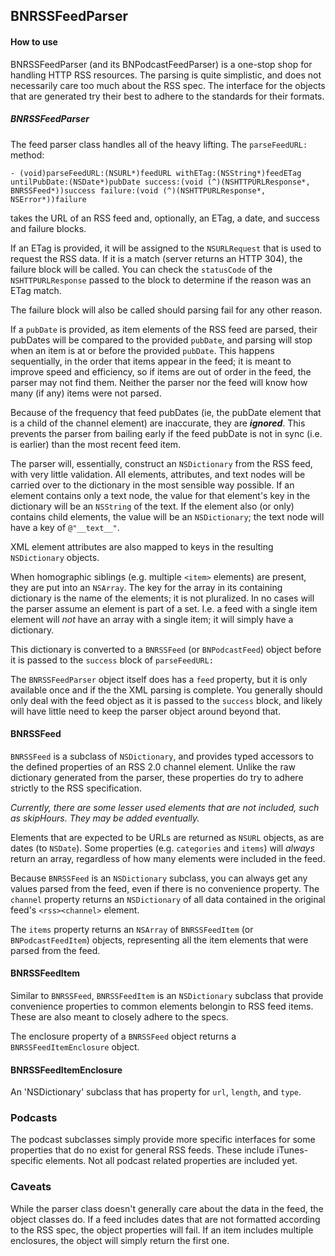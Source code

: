## BNRSSFeedParser

#### How to use

BNRSSFeedParser (and its BNPodcastFeedParser) is a one-stop shop for handling HTTP RSS resources. The parsing is quite simplistic, and does not necessarily care too much about the RSS spec. The interface for the objects that are generated try their best to adhere to the standards for their formats.

##### BNRSSFeedParser

The feed parser class handles all of the heavy lifting. The `parseFeedURL:` method:

    - (void)parseFeedURL:(NSURL*)feedURL withETag:(NSString*)feedETag untilPubDate:(NSDate*)pubDate success:(void (^)(NSHTTPURLResponse*, BNRSSFeed*))success failure:(void (^)(NSHTTPURLResponse*, NSError*))failure
    
takes the URL of an RSS feed and, optionally, an ETag, a date, and success and failure blocks.

If an ETag is provided, it will be assigned to the `NSURLRequest` that is used to request the RSS data. If it is a match (server returns an HTTP 304), the failure block will be called. You can check the `statusCode` of the `NSHTTPURLResponse` passed to the block to determine if the reason was an ETag match.

The failure block will also be called should parsing fail for any other reason.

If a `pubDate` is provided, as item elements of the RSS feed are parsed, their pubDates will be compared to the provided `pubDate`, and parsing will stop when an item is at or before the provided `pubDate`. This happens sequentially, in the order that items appear in the feed; it is meant to improve speed and efficiency, so if items are out of order in the feed, the parser may not find them. Neither the parser nor the feed will know how many (if any) items were not parsed.

Because of the frequency that feed pubDates (ie, the pubDate element that is a child of the channel element) are inaccurate, they are ***ignored***. This prevents the parser from bailing early if the feed pubDate is not in sync (i.e. is earlier) than the most recent feed item.

The parser will, essentially, construct an `NSDictionary` from the RSS feed, with very little validation. All elements, attributes, and text nodes will be carried over to the dictionary in the most sensible way possible. If an element contains only a text node, the value for that element's key in the dictionary will be an `NSString` of the text. If the element also (or only) contains child elements, the value will be an `NSDictionary`; the text node will have a key of `@"__text__"`.

XML element attributes are also mapped to keys in the resulting `NSDictionary` objects.

When homographic siblings (e.g. multiple `<item>` elements) are present, they are put into an `NSArray`. The key for the array in its containing dictionary is the name of the elements; it is not pluralized. In no cases will the parser assume an element is part of a set. I.e. a feed with a single item element will *not* have an array with a single item; it will simply have a dictionary.

This dictionary is converted to a `BNRSSFeed` (or `BNPodcastFeed`) object before it is passed to the `success` block of `parseFeedURL:`

The `BNRSSFeedParser` object itself does has a `feed` property, but it is only available once and if the the XML parsing is complete. You generally should only deal with the feed object as it is passed to the `success` block, and likely will have little need to keep the parser object around beyond that.

#### BNRSSFeed

`BNRSSFeed` is a subclass of `NSDictionary`, and provides typed accessors to the defined properties of an RSS 2.0 channel element. Unlike the raw dictionary generated from the parser, these properties do try to adhere strictly to the RSS specification. 

*Currently, there are some lesser used elements that are not included, such as skipHours. They may be added eventually.*

Elements that are expected to be URLs are returned as `NSURL` objects, as are dates (to `NSDate`). Some properties (e.g. `categories` and `items`) will *always* return an array, regardless of how many elements were included in the feed.

Because `BNRSSFeed` is an `NSDictionary` subclass, you can always get any values parsed from the feed, even if there is no convenience property. The `channel` property returns an `NSDictionary` of all data contained in the original feed's `<rss><channel>` element.

The `items` property returns an `NSArray` of `BNRSSFeedItem` (or `BNPodcastFeedItem`) objects, representing all the item elements that were parsed from the feed. 

#### BNRSSFeedItem

Similar to `BNRSSFeed`, `BNRSSFeedItem` is an `NSDictionary` subclass that provide convenience properties to common elements belongin to RSS feed items.  These are also meant to closely adhere to the specs.

The enclosure property of a `BNRSSFeed` object returns a `BNRSSFeedItemEnclosure` object.

#### BNRSSFeedItemEnclosure

An 'NSDictionary' subclass that has property for `url`, `length`, and `type`.

### Podcasts

The podcast subclasses simply provide more specific interfaces for some properties that do no exist for general RSS feeds. These include iTunes-specific elements. Not all podcast related properties are included yet.

### Caveats

While the parser class doesn't generally care about the data in the feed, the object classes do. If a feed includes dates that are not formatted according to the RSS spec, the object properties will fail. If an item includes multiple enclosures, the object will simply return the first one.